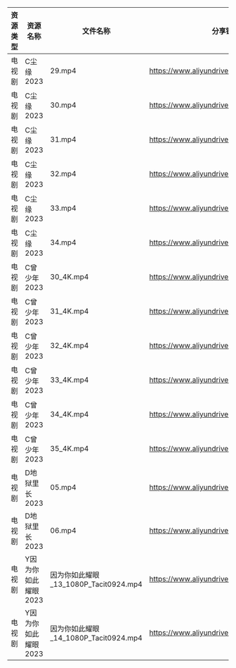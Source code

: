 | 资源类型 | 资源名称         | 文件名称                           | 分享链接                                      | 更新时间       |
| ---- | ------------ | ------------------------------ | ----------------------------------------- | ---------- |
| 电视剧  | C尘缘2023      | 29.mp4                         | https://www.aliyundrive.com/s/yWHajFwVrtP | 2023-07-26 |
| 电视剧  | C尘缘2023      | 30.mp4                         | https://www.aliyundrive.com/s/yWHajFwVrtP | 2023-07-26 |
| 电视剧  | C尘缘2023      | 31.mp4                         | https://www.aliyundrive.com/s/yWHajFwVrtP | 2023-07-26 |
| 电视剧  | C尘缘2023      | 32.mp4                         | https://www.aliyundrive.com/s/yWHajFwVrtP | 2023-07-26 |
| 电视剧  | C尘缘2023      | 33.mp4                         | https://www.aliyundrive.com/s/yWHajFwVrtP | 2023-07-26 |
| 电视剧  | C尘缘2023      | 34.mp4                         | https://www.aliyundrive.com/s/yWHajFwVrtP | 2023-07-26 |
| 电视剧  | C曾少年2023     | 30_4K.mp4                      | https://www.aliyundrive.com/s/FUrABu9z5Bh | 2023-07-26 |
| 电视剧  | C曾少年2023     | 31_4K.mp4                      | https://www.aliyundrive.com/s/FUrABu9z5Bh | 2023-07-26 |
| 电视剧  | C曾少年2023     | 32_4K.mp4                      | https://www.aliyundrive.com/s/FUrABu9z5Bh | 2023-07-26 |
| 电视剧  | C曾少年2023     | 33_4K.mp4                      | https://www.aliyundrive.com/s/FUrABu9z5Bh | 2023-07-26 |
| 电视剧  | C曾少年2023     | 34_4K.mp4                      | https://www.aliyundrive.com/s/FUrABu9z5Bh | 2023-07-26 |
| 电视剧  | C曾少年2023     | 35_4K.mp4                      | https://www.aliyundrive.com/s/FUrABu9z5Bh | 2023-07-26 |
| 电视剧  | D地狱里长2023    | 05.mp4                         | https://www.aliyundrive.com/s/aJsRiLaH982 | 2023-07-26 |
| 电视剧  | D地狱里长2023    | 06.mp4                         | https://www.aliyundrive.com/s/aJsRiLaH982 | 2023-07-26 |
| 电视剧  | Y因为你如此耀眼2023 | 因为你如此耀眼_13_1080P_Tacit0924.mp4 | https://www.aliyundrive.com/s/WLdrmG3sqtA | 2023-07-26 |
| 电视剧  | Y因为你如此耀眼2023 | 因为你如此耀眼_14_1080P_Tacit0924.mp4 | https://www.aliyundrive.com/s/WLdrmG3sqtA | 2023-07-26 |
